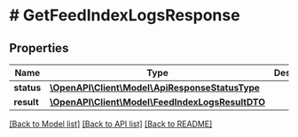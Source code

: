 # # GetFeedIndexLogsResponse

## Properties

Name | Type | Description | Notes
------------ | ------------- | ------------- | -------------
**status** | [**\OpenAPI\Client\Model\ApiResponseStatusType**](ApiResponseStatusType.md) |  | [optional]
**result** | [**\OpenAPI\Client\Model\FeedIndexLogsResultDTO**](FeedIndexLogsResultDTO.md) |  | [optional]

[[Back to Model list]](../../README.md#models) [[Back to API list]](../../README.md#endpoints) [[Back to README]](../../README.md)
